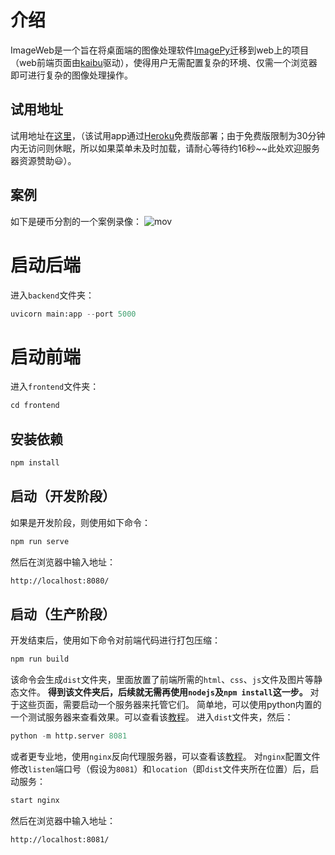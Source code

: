 # 介绍
ImageWeb是一个旨在将桌面端的图像处理软件[ImagePy](https://github.com/Image-Py/imagepy)迁移到web上的项目（web前端页面由[kaibu](https://github.com/imjoy-team/kaibu)驱动），使得用户无需配置复杂的环境、仅需一个浏览器即可进行复杂的图像处理操作。
## 试用地址
试用地址在[这里](https://imagepy-on-web.herokuapp.com/#/)，（该试用app通过[Heroku](https://www.heroku.com/)免费版部署；由于免费版限制为30分钟内无访问则休眠，所以如果菜单未及时加载，请耐心等待约16秒~~此处欢迎服务器资源赞助😃）。
## 案例
如下是硬币分割的一个案例录像：
![mov](docs/imageweb_small.gif)
# 启动后端
进入`backend`文件夹：
```python
uvicorn main:app --port 5000
```

# 启动前端
进入`frontend`文件夹：
```js
cd frontend
```
## 安装依赖
```js
npm install
```

## 启动（开发阶段）
如果是开发阶段，则使用如下命令：
```js
npm run serve
```

然后在浏览器中输入地址：
```html
http://localhost:8080/
```

## 启动（生产阶段）
开发结束后，使用如下命令对前端代码进行打包压缩：
```js
npm run build
```
该命令会生成`dist`文件夹，里面放置了前端所需的`html`、`css`、`js`文件及图片等静态文件。
**得到该文件夹后，后续就无需再使用`nodejs`及`npm install`这一步。**
对于这些页面，需要启动一个服务器来托管它们。
简单地，可以使用python内置的一个测试服务器来查看效果。可以查看该[教程](https://developer.mozilla.org/zh-CN/docs/Learn/Common_questions/set_up_a_local_testing_server)。
进入`dist`文件夹，然后：
```python
python -m http.server 8081
```
或者更专业地，使用`nginx`反向代理服务器，可以查看该[教程](https://www.cnblogs.com/taiyonghai/p/9402734.html)。
对`nginx`配置文件修改`listen`端口号（假设为`8081`）和`location`（即`dist`文件夹所在位置）后，启动服务：
```js
start nginx
```
然后在浏览器中输入地址：
```html
http://localhost:8081/
```


<!-- # 启动主程序
进入`app`文件夹：
```python
python -m http.server 7788
``` -->
<!-- # 登录页面
浏览器中输入：
```html
http://0.0.0.0:7788
```
 -->
